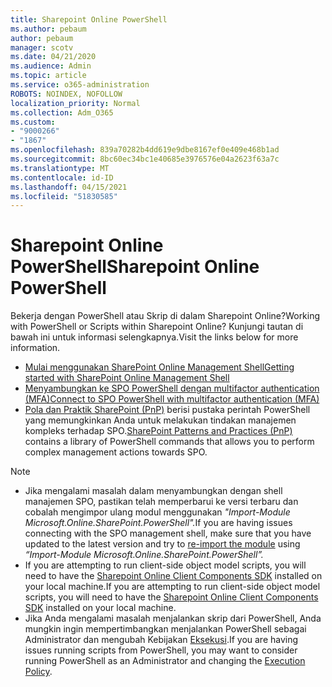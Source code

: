 ```yaml
---
title: Sharepoint Online PowerShell
ms.author: pebaum
author: pebaum
manager: scotv
ms.date: 04/21/2020
ms.audience: Admin
ms.topic: article
ms.service: o365-administration
ROBOTS: NOINDEX, NOFOLLOW
localization_priority: Normal
ms.collection: Adm_O365
ms.custom:
- "9000266"
- "1867"
ms.openlocfilehash: 839a70282b4dd619e9dbe8167ef0e409e468b1ad
ms.sourcegitcommit: 8bc60ec34bc1e40685e3976576e04a2623f63a7c
ms.translationtype: MT
ms.contentlocale: id-ID
ms.lasthandoff: 04/15/2021
ms.locfileid: "51830585"
---
```

# <a name="sharepoint-online-powershell"></a><span data-ttu-id="dd83f-102">Sharepoint Online PowerShell</span><span class="sxs-lookup"><span data-stu-id="dd83f-102">Sharepoint Online PowerShell</span></span>

<span data-ttu-id="dd83f-103">Bekerja dengan PowerShell atau Skrip di dalam Sharepoint Online?</span><span class="sxs-lookup"><span data-stu-id="dd83f-103">Working with PowerShell or Scripts within Sharepoint Online?</span></span> <span data-ttu-id="dd83f-104">Kunjungi tautan di bawah ini untuk informasi selengkapnya.</span><span class="sxs-lookup"><span data-stu-id="dd83f-104">Visit the links below for more information.</span></span>
- [<span data-ttu-id="dd83f-105">Mulai menggunakan SharePoint Online Management Shell</span><span class="sxs-lookup"><span data-stu-id="dd83f-105">Getting started with SharePoint Online Management Shell</span></span>](https://docs.microsoft.com/powershell/sharepoint/sharepoint-online/connect-sharepoint-online?view=sharepoint-ps)
- [<span data-ttu-id="dd83f-106">Menyambungkan ke SPO PowerShell dengan multifactor authentication (MFA)</span><span class="sxs-lookup"><span data-stu-id="dd83f-106">Connect to SPO PowerShell with multifactor authentication (MFA)</span></span>](https://docs.microsoft.com/powershell/sharepoint/sharepoint-online/connect-sharepoint-online?view=sharepoint-ps#to-connect-with-multifactor-authentication-mfa)
- <span data-ttu-id="dd83f-107">[Pola dan Praktik SharePoint (PnP)](https://docs.microsoft.com/powershell/sharepoint/sharepoint-pnp/sharepoint-pnp-cmdlets?view=sharepoint-ps) berisi pustaka perintah PowerShell yang memungkinkan Anda untuk melakukan tindakan manajemen kompleks terhadap SPO.</span><span class="sxs-lookup"><span data-stu-id="dd83f-107">[SharePoint Patterns and Practices (PnP)](https://docs.microsoft.com/powershell/sharepoint/sharepoint-pnp/sharepoint-pnp-cmdlets?view=sharepoint-ps) contains a library of PowerShell commands that allows you to perform complex management actions towards SPO.</span></span>

> [!NOTE]
> - <span data-ttu-id="dd83f-108">Jika mengalami masalah dalam menyambungkan dengan shell manajemen SPO, pastikan telah memperbarui [](https://docs.microsoft.com/powershell/scripting/developer/module/importing-a-powershell-module?view=powershell-7.1) ke versi terbaru dan cobalah mengimpor ulang modul menggunakan *"Import-Module Microsoft.Online.SharePoint.PowerShell".*</span><span class="sxs-lookup"><span data-stu-id="dd83f-108">If you are having issues connecting with the SPO management shell, make sure that you have updated to the latest version and try to [re-import the module](https://docs.microsoft.com/powershell/scripting/developer/module/importing-a-powershell-module?view=powershell-7.1) using *“Import-Module Microsoft.Online.SharePoint.PowerShell”.*</span></span>
> - <span data-ttu-id="dd83f-109">If you are attempting to run client-side object model scripts, you will need to have the [Sharepoint Online Client Components SDK](https://www.microsoft.com/download/details.aspx?id=42038) installed on your local machine.</span><span class="sxs-lookup"><span data-stu-id="dd83f-109">If you are attempting to run client-side object model scripts, you will need to have the [Sharepoint Online Client Components SDK](https://www.microsoft.com/download/details.aspx?id=42038) installed on your local machine.</span></span>
> - <span data-ttu-id="dd83f-110">Jika Anda mengalami masalah menjalankan skrip dari PowerShell, Anda mungkin ingin mempertimbangkan menjalankan PowerShell sebagai Administrator dan mengubah Kebijakan [Eksekusi](https://docs.microsoft.com/powershell/module/microsoft.powershell.core/about/about_execution_policies?view=powershell-6).</span><span class="sxs-lookup"><span data-stu-id="dd83f-110">If you are having issues running scripts from PowerShell, you may want to consider running PowerShell as an Administrator and changing the [Execution Policy](https://docs.microsoft.com/powershell/module/microsoft.powershell.core/about/about_execution_policies?view=powershell-6).</span></span>